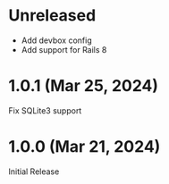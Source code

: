 # Unreleased

- Add devbox config
- Add support for Rails 8

# 1.0.1 (Mar 25, 2024)

Fix SQLite3 support

# 1.0.0 (Mar 21, 2024)

Initial Release
